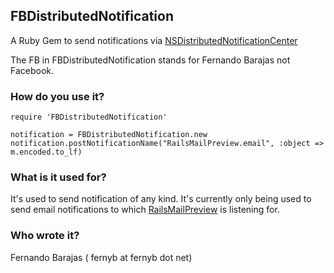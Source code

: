 ## FBDistributedNotification


A Ruby Gem to send notifications via
[NSDistributedNotificationCenter](https://developer.apple.com/library/mac/#documentation/Cocoa/Reference/Foundation/Classes/NSDistributedNotificationCenter_Class/Reference/Reference.html)

The FB in FBDistributedNotification stands for Fernando Barajas not
Facebook.


### How do you use it?
    require 'FBDistributedNotification'
    
    notification = FBDistributedNotification.new
    notification.postNotificationName("RailsMailPreview.email", :object => m.encoded.to_lf)

### What is it used for?
It's used to send notification of any kind. It's currently only being
used to send email notifications to which
[RailsMailPreview](https://github.com/fernyb/RailsMailPreview) is
listening for.

### Who wrote it?
Fernando Barajas ( fernyb at fernyb dot net)

